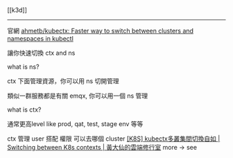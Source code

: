 [[k3d]]


---


官網
[ahmetb/kubectx: Faster way to switch between clusters and namespaces in kubectl](https://github.com/ahmetb/kubectx?tab=readme-ov-file)


讓你快速切換 ctx and ns


what is ns?

ctx 下面管理資源，你可以用 ns 切開管理

類似一群服務都是有關 emqx, 你可以用一個 ns 管理




what is ctx?

通常更高level
like prod, qat, test, stage env 等等

ctx 管理 user 搭配 權限 可以去哪個 cluster
[\[K8S\] kubectx多叢集間切換自如 | Switching between K8s contexts | 黃大仙的雲端修行室](https://joehuang-pop.github.io/2020/10/04/K8S-kubectx%E5%A4%9A%E5%8F%A2%E9%9B%86%E9%96%93%E5%88%87%E6%8F%9B%E8%87%AA%E5%A6%82-Switching-between-K8s-contexts/)
more -> see  